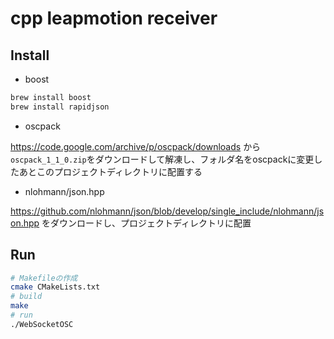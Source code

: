 # cpp leapmotion receiver

## Install

- boost

```sh
brew install boost
brew install rapidjson
```

- oscpack

https://code.google.com/archive/p/oscpack/downloads から`oscpack_1_1_0.zip`をダウンロードして解凍し、フォルダ名をoscpackに変更したあとこのプロジェクトディレクトリに配置する

- nlohmann/json.hpp

https://github.com/nlohmann/json/blob/develop/single_include/nlohmann/json.hpp をダウンロードし、プロジェクトディレクトリに配置

## Run

```sh
# Makefileの作成
cmake CMakeLists.txt
# build
make
# run
./WebSocketOSC
```
